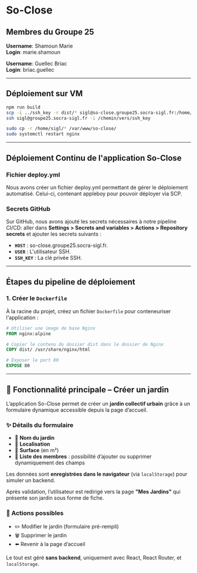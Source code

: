# So-Close

## Membres du Groupe 25

**Username**: Shamoun Marie  
**Login**: marie.shamoun

**Username**: Guellec Briac  
**Login**: briac.guellec

---

## Déploiement sur VM

```bash
npm run build
scp -i ../ssh_key -r dist/* sigl@so-close.groupe25.socra-sigl.fr:/home/sigl/
ssh sigl@groupe25.socra-sigl.fr -i /chemin/vers/ssh_key

sudo cp -r /home/sigl/* /var/www/so-close/
sudo systemctl restart nginx
```

---

## Déploiement Continu de l'application So-Close

### Fichier deploy.yml

Nous avons créer un fichier deploy.yml permettant de gérer le
déploiement automatisé. Celui-ci, contenant appleboy pour pouvoir
déployer via SCP.

### Secrets GitHub

Sur GitHub, nous avons ajouté les secrets nécessaires à notre pipeline CI/CD:
aller dans **Settings > Secrets and variables > Actions > Repository secrets**
et ajouter les secrets suivants :

- **`HOST`** : so-close.groupe25.socra-sigl.fr.
- **`USER`** : L'utilisateur SSH.
- **`SSH_KEY`** : La clé privée SSH.

---

## Étapes du pipeline de déploiement

### 1. Créer le `Dockerfile`

À la racine du projet, créez un fichier `Dockerfile` pour
conteneuriser l'application :

```Dockerfile
# Utiliser une image de base Nginx
FROM nginx:alpine

# Copier le contenu du dossier dist dans le dossier de Nginx
COPY dist/ /usr/share/nginx/html

# Exposer le port 80
EXPOSE 80
```

---

## 🧩 Fonctionnalité principale – Créer un jardin

L’application So-Close permet de créer un **jardin collectif urbain**
grâce à un formulaire dynamique accessible depuis la page d’accueil.

### ✨ Détails du formulaire

- 🌱 **Nom du jardin**  
- 📍 **Localisation**  
- 📐 **Surface** (en m²)  
- 👥 **Liste des membres** : possibilité d’ajouter ou supprimer
dynamiquement des champs  

Les données sont **enregistrées dans le navigateur** (via `localStorage`)
pour simuler un backend.

Après validation, l’utilisateur est redirigé vers la page **"Mes Jardins"**
qui présente son jardin sous forme de fiche.

### 🔄 Actions possibles

- ✏️ Modifier le jardin (formulaire pré-rempli)  
- 🗑️ Supprimer le jardin  
- ⬅️ Revenir à la page d’accueil  

Le tout est géré **sans backend**, uniquement avec React, React Router, et `localStorage`.
